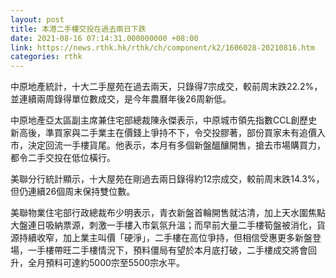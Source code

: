 ```yaml
---
layout: post
title: 本港二手樓交投在過去兩日下跌
date: 2021-08-16 07:14:31.000000000 +08:00
link: https://news.rthk.hk/rthk/ch/component/k2/1606028-20210816.htm
categories: rthk
---
```


中原地產統計，十大二手屋苑在過去兩天，只錄得7宗成交，較前周末跌22.2%，並連續兩周錄得單位數成交，是今年農曆年後26周新低。

中原地產亞太區副主席兼住宅部總裁陳永傑表示，中原城市領先指數CCL創歷史新高後，準買家與二手業主在價錢上爭持不下，令交投膠著，部份買家未有追價入市，決定回流一手樓貨尾。他表示，本月有多個新盤醞釀開售，搶去市場購買力，都令二手交投在低位橫行。

美聯分行統計顯示，十大屋苑在剛過去兩日錄得約12宗成交，較前周末跌14.3%，但仍連續26個周末保持雙位數。

美聯物業住宅部行政總裁布少明表示，青衣新盤首輪開售就沽清，加上天水圍焦點大盤連日吸納票源，刺激一手樓入市氣氛升溫；而早前大量二手樓筍盤被消化，貨源持續收窄，加上業主叫價「硬淨」，二手樓在高位爭持，但相信受惠更多新盤登場，一手樓帶旺二手樓情況下，預料僵局有望於本月底打破，二手樓成交將會回升，全月預料可達約5000宗至5500宗水平。
